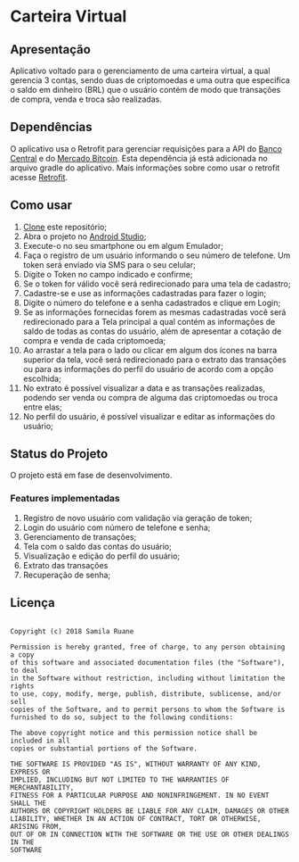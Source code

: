 # Carteira Virtual


## Apresentação
Aplicativo voltado para o gerenciamento de uma carteira virtual, a qual gerencia 3 contas, sendo duas de criptomoedas e uma outra que especifica o saldo em dinheiro (BRL) que o usuário contém de modo que transações de compra, venda e troca são realizadas.


## Dependências 
O aplicativo usa o Retrofit para gerenciar requisições para a API do [Banco Central](https://dadosabertos.bcb.gov.br/dataset/taxas-de-cambio-todos-os-boletins-diarios) e do [Mercado Bitcoin](https://www.mercadobitcoin.net/api-doc/). Esta dependência já está adicionada no arquivo gradle do aplicativo. Mais informações sobre como usar o retrofit acesse [Retrofit](http://square.github.io/retrofit/).

## Como usar

1. [Clone](https://git-scm.com/book/pt-br/v1/Git-Essencial-Obtendo-um-Reposit%C3%B3rio-Git) este repositório;
2. Abra o projeto no [Android Studio](https://developer.android.com/studio/index.html?hl=pt-br);
3. Execute-o no seu smartphone ou em algum Emulador;
4. Faça o registro de um usuário informando o seu número de telefone. Um token será enviado via SMS para o seu celular;
5. Digite o Token no campo indicado e confirme;
6. Se o token for válido você será redirecionado para uma tela de cadastro;
7. Cadastre-se e use as informações cadastradas para fazer o login;
8. Digite o número do telefone e a senha cadastrados e clique em Login;
9. Se as informações fornecidas forem as mesmas cadastradas você será redirecionado para a Tela principal a qual contém as informações de saldo de todas as contas do usuário, além de apresentar a cotação de compra e venda de cada criptomoeda;
10. Ao arrastar a tela para o lado ou clicar em algum dos ícones na barra superior da tela, você será redirecionado para o extrato das transações ou para as informações do perfil do usuário de acordo com a opção escolhida;
11. No extrato é possível visualizar a data e as transações realizadas, podendo ser venda ou compra de alguma das criptomoedas ou troca entre elas;
12. No perfil do usuário, é possível visualizar e editar as informações do usuário;

## Status do Projeto 

O projeto está em fase de desenvolvimento.

### Features implementadas
1. Registro de novo usuário com validação via geração de token; 
2. Login do usuário com número de telefone e senha;
3. Gerenciamento de transações;
4. Tela com o saldo das contas do usuário;
5. Visualização e edição do perfil do usuário;
6. Extrato das transações
6. Recuperação de senha;


## Licença

```MIT License

Copyright (c) 2018 Samila Ruane

Permission is hereby granted, free of charge, to any person obtaining a copy
of this software and associated documentation files (the "Software"), to deal
in the Software without restriction, including without limitation the rights
to use, copy, modify, merge, publish, distribute, sublicense, and/or sell
copies of the Software, and to permit persons to whom the Software is
furnished to do so, subject to the following conditions:

The above copyright notice and this permission notice shall be included in all
copies or substantial portions of the Software.

THE SOFTWARE IS PROVIDED "AS IS", WITHOUT WARRANTY OF ANY KIND, EXPRESS OR
IMPLIED, INCLUDING BUT NOT LIMITED TO THE WARRANTIES OF MERCHANTABILITY,
FITNESS FOR A PARTICULAR PURPOSE AND NONINFRINGEMENT. IN NO EVENT SHALL THE
AUTHORS OR COPYRIGHT HOLDERS BE LIABLE FOR ANY CLAIM, DAMAGES OR OTHER
LIABILITY, WHETHER IN AN ACTION OF CONTRACT, TORT OR OTHERWISE, ARISING FROM,
OUT OF OR IN CONNECTION WITH THE SOFTWARE OR THE USE OR OTHER DEALINGS IN THE
SOFTWARE
```



